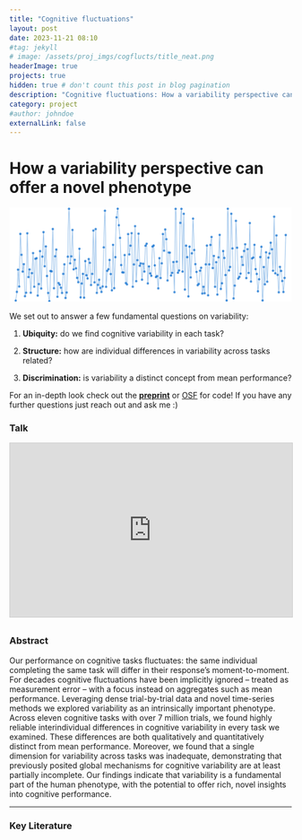 ```yaml
---
title: "Cognitive fluctuations"
layout: post
date: 2023-11-21 08:10
#tag: jekyll
# image: /assets/proj_imgs/cogflucts/title_neat.png
headerImage: true
projects: true
hidden: true # don't count this post in blog pagination
description: "Cognitive fluctuations: How a variability perspective can offer a novel phenotype"
category: project
#author: johndoe
externalLink: false
---
```


# How a variability perspective can offer a novel phenotype
 ![img1](/assets/proj_imgs/cogflucts/title_neat_resize.png)

We set out to answer a few fundamental questions on variability:

1. **Ubiquity:** do we find cognitive variability in each task?

2. **Structure:** how are individual differences in variability across tasks related?

3. **Discrimination:** is variability a distinct concept from mean performance?


For an in-depth look check out the [**preprint**](https://psyarxiv.com/b29rn/) or [OSF](https://osf.io/z53an/) for code! If you have any further questions just reach out and ask me :)


### Talk

<iframe src="https://docs.google.com/file/d/1Wnk3JqtNqRCUUAhXYlty5I_KAnK_FlbQ/preview" width="560" height="310" frameborder="0" marginwidth="0" marginheight="0" scrolling="no" style="border:1px solid #CCC; border-width:1px; margin-bottom:5px; max-width: 100%;" allowfullscreen> </iframe>

### Abstract

Our performance on cognitive tasks fluctuates: the same individual completing the same task will differ in their response’s moment-to-moment. For decades cognitive fluctuations have been implicitly ignored – treated as measurement error – with a focus instead on aggregates such as mean performance. Leveraging dense trial-by-trial data and novel time-series methods we explored variability as an intrinsically important phenotype. Across eleven cognitive tasks with over 7 million trials, we found highly reliable interindividual differences in cognitive variability in every task we examined. These differences are both qualitatively and quantitatively distinct from mean performance. Moreover, we found that a single dimension for variability across tasks was inadequate, demonstrating that previously posited global mechanisms for cognitive variability are at least partially incomplete. Our findings indicate that variability is a fundamental part of the human phenotype, with the potential to offer rich, novel insights into cognitive performance.


---
### Key Literature






